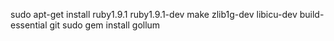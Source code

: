 sudo apt-get install ruby1.9.1 ruby1.9.1-dev make zlib1g-dev libicu-dev build-essential git
sudo gem install gollum